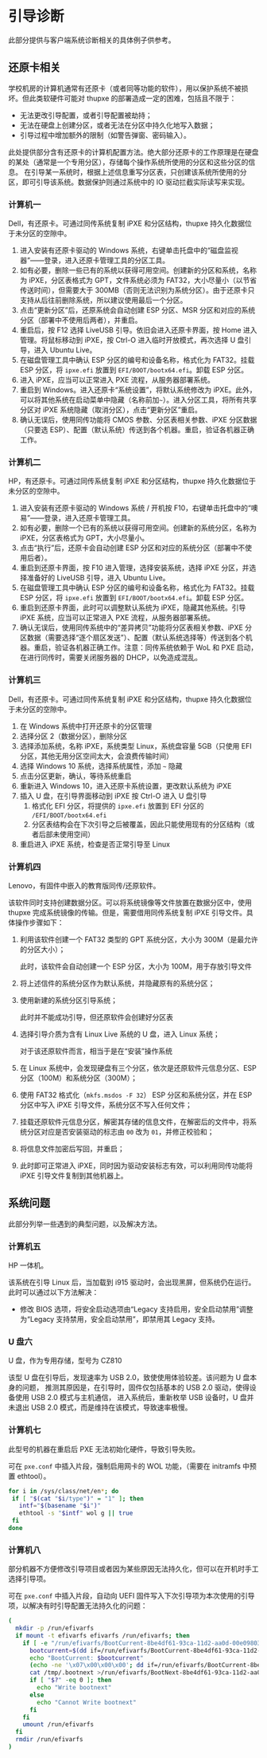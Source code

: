 # 引导诊断

此部分提供与客户端系统诊断相关的具体例子供参考。

## 还原卡相关

学校机房的计算机通常有还原卡（或者同等功能的软件），用以保护系统不被损坏。但此类软硬件可能对 thupxe 的部署造成一定的困难，包括且不限于：

* 无法更改引导配置，或者引导配置被劫持；
* 无法在硬盘上创建分区，或者无法在分区中持久化地写入数据；
* 引导过程中增加额外的限制（如警告弹窗、密码输入）。

此处提供部分含有还原卡的计算机配置方法。绝大部分还原卡的工作原理是在硬盘的某处（通常是一个专用分区），存储每个操作系统所使用的分区和这些分区的信息。
在引导某一系统时，根据上述信息重写分区表，只创建该系统所使用的分区，即可引导该系统。数据保护则通过系统中的 IO 驱动拦截实际读写来实现。

### 计算机一

Dell，有还原卡。可通过同传系统复制 iPXE 和分区结构，thupxe 持久化数据位于未分区的空隙中。

1. 进入安装有还原卡驱动的 Windows 系统，右键单击托盘中的“磁盘监视器”——登录，进入还原卡管理工具的分区工具。
2. 如有必要，删除一些已有的系统以获得可用空间。创建新的分区和系统，名称为 iPXE，分区表格式为 GPT，文件系统必须为 FAT32，大小尽量小（以节省传送时间），但需要大于 300MB（否则无法识别为系统分区）。由于还原卡只支持从后往前删除系统，所以建议使用最后一个分区。
3. 点击“更新分区”后，还原系统会自动创建 ESP 分区、MSR 分区和对应的系统分区（部署中不使用后两者），并重启。
4. 重启后，按 F12 选择 LiveUSB 引导。依旧会进入还原卡界面，按 Home 进入管理。将鼠标移动到 iPXE，按 Ctrl-O 进入临时开放模式，再次选择 U 盘引导，进入 Ubuntu Live。
5. 在磁盘管理工具中确认 ESP 分区的编号和设备名称，格式化为 FAT32。挂载 ESP 分区，将 `ipxe.efi` 放置到 `EFI/BOOT/bootx64.efi`。卸载 ESP 分区。
6. 进入 iPXE，应当可以正常进入 PXE 流程，从服务器部署系统。
7. 重启到 Windows。进入还原卡“系统设置”，将默认系统修改为 iPXE。此外，可以将其他系统在启动菜单中隐藏（名称前加`~`）。进入分区工具，将所有共享分区对 iPXE 系统隐藏（取消分区），点击“更新分区”重启。
8. 确认无误后，使用同传功能将 CMOS 参数、分区表相关参数、iPXE 分区数据（只要选 ESP）、配置（默认系统）传送到各个机器。重启，验证各机器正确工作。

### 计算机二

HP，有还原卡。可通过同传系统复制 iPXE 和分区结构，thupxe 持久化数据位于未分区的空隙中。

1. 进入安装有还原卡驱动的 Windows 系统 / 开机按 F10，右键单击托盘中的“噢易”——登录，进入还原卡管理工具。
2. 如有必要，删除一个已有的系统以获得可用空间。创建新的系统分区，名称为 iPXE，分区表格式为 GPT，大小尽量小。
3. 点击“执行”后，还原卡会自动创建 ESP 分区和对应的系统分区（部署中不使用后者）。
4. 重启到还原卡界面，按 F10 进入管理，选择安装系统，选择 iPXE 分区，并选择准备好的 LiveUSB 引导，进入 Ubuntu Live。
5. 在磁盘管理工具中确认 ESP 分区的编号和设备名称，格式化为 FAT32。挂载 ESP 分区，将 `ipxe.efi` 放置到 `EFI/BOOT/bootx64.efi`。卸载 ESP 分区。
6. 重启到还原卡界面，此时可以调整默认系统为 iPXE，隐藏其他系统。引导 iPXE 系统，应当可以正常进入 PXE 流程，从服务器部署系统。
7. 确认无误后，使用同传系统中的“差异拷贝”功能将分区表相关参数、iPXE 分区数据（需要选择“逐个扇区发送”）、配置（默认系统选择等）传送到各个机器。重启，验证各机器正确工作。注意：同传系统依赖于 WoL 和 PXE 启动，在进行同传时，需要关闭服务器的 DHCP，以免造成混乱。

### 计算机三

Dell，有还原卡。可通过同传系统复制 iPXE 和分区结构，thupxe 持久化数据位于未分区的空隙中。

1. 在 Windows 系统中打开还原卡的分区管理
2. 选择分区 2（数据分区），删除分区
3. 选择添加系统，名称 iPXE，系统类型 Linux，系统盘容量 5GB（只使用 EFI 分区，其他无用分区空间太大，会浪费传输时间）
4. 选择 Windows 10 系统，选择系统属性，添加 `~` 隐藏
5. 点击分区更新，确认，等待系统重启
6. 重新进入 Windows 10，进入还原卡系统设置，更改默认系统为 iPXE
7. 插入 U 盘，在引导界面移动到 iPXE 按 Ctrl-O 进入 U 盘引导
   1. 格式化 EFI 分区，将提供的 `ipxe.efi` 放置到 EFI 分区的 `/EFI/BOOT/bootx64.efi`
   2. 分区表结构会在下次引导之后被覆盖，因此只能使用现有的分区结构（或者后部未使用空间）
8. 重启进入 iPXE 系统，检查是否正常引导至 Linux

### 计算机四

Lenovo，有固件中嵌入的教育版同传/还原软件。

<!-- 其选择启动操作系统的原理是，在硬盘的一个分区中，存储每个操作系统所使用的分区和这些分区的信息。
在引导某一系统时，根据上述信息重写分区表，只创建该系统所使用的分区，即可引导该系统。 -->
该软件同时支持创建数据分区。可以将系统镜像等文件放置在数据分区中，使用 thupxe
完成系统镜像的传输。但是，需要借用同传系统复制 iPXE 引导文件。具体操作步骤如下：

1. 利用该软件创建一个 FAT32 类型的 GPT 系统分区，大小为 300M（是最允许的分区大小）；

    此时，该软件会自动创建一个 ESP 分区，大小为 100M，用于存放引导文件

2. 将上述信件的系统分区作为默认系统，并隐藏原有的系统分区；
3. 使用新建的系统分区引导系统；

    此时并不能成功引导，但还原软件会创建好分区表
4. 选择引导介质为含有 Linux Live 系统的 U 盘，进入 Linux 系统；

    对于该还原软件而言，相当于是在“安装”操作系统

5. 在 Linux 系统中，会发现硬盘有三个分区，依次是还原软件元信息分区、ESP 分区（100M）和系统分区（300M）；
6. 使用 FAT32 格式化（`mkfs.msdos -F 32`） ESP 分区和系统分区，并在 ESP 分区中写入 iPXE 引导文件，系统分区不写入任何文件；
7. 挂载还原软件元信息分区，解密其存储的信息文件，在解密后的文件中，将系统分区对应是否安装驱动的标志由 `00` 改为 `01`，并修正校验和；
8. 将信息文件加密后写回，并重启；
9. 此时即可正常进入 iPXE，同时因为驱动安装标志有效，可以利用同传功能将 iPXE 引导文件复制到其他机器上。

## 系统问题

此部分列举一些遇到的典型问题，以及解决方法。

### 计算机五

HP 一体机。

该系统在引导 Linux 后，当加载到 i915 驱动时，会出现黑屏，但系统仍在运行。此时可以通过以下方法解决：

* 修改 BIOS 选项，将安全启动选项由“Legacy 支持启用，安全启动禁用”调整为“Legacy 支持禁用，安全启动禁用”，即禁用其 Legacy 支持。

### U 盘六

U 盘，作为专用存储，型号为 CZ810

该型 U 盘在引导后，发现速率为 USB 2.0，致使使用体验较差。该问题为 U 盘本身的问题，
推测其原因是，在引导时，固件仅包括基本的 USB 2.0 驱动，使得设备使用 USB 2.0 模式与主机通信，
进入系统后，重新枚举 USB 设备时，U 盘并未退出 USB 2.0 模式，而是维持在该模式，导致速率极慢。

### 计算机七

此型号的机器在重启后 PXE 无法初始化硬件，导致引导失败。

可在 `pxe.conf` 中插入片段，强制启用网卡的 WOL 功能，（需要在 initramfs 中预置 ethtool）。

```bash
for i in /sys/class/net/en*; do
 if [ "$(cat "$i/type")" = "1" ]; then
   intf="$(basename "$i")"
   ethtool -s "$intf" wol g || true
 fi
done
```

### 计算机八

部分机器不方便修改引导项目或者因为某些原因无法持久化，但可以在开机时手工选择引导项。

可在 `pxe.conf` 中插入片段，自动向 UEFI 固件写入下次引导项为本次使用的引导项，以解决有时引导配置无法持久化的问题：

``` bash
(
  mkdir -p /run/efivarfs
  if mount -t efivarfs efivarfs /run/efivarfs; then
    if [ -e "/run/efivarfs/BootCurrent-8be4df61-93ca-11d2-aa0d-00e098032b8c" ]; then
      bootcurrent=$(dd if=/run/efivarfs/BootCurrent-8be4df61-93ca-11d2-aa0d-00e098032b8c bs=1 count=2 skip=4 | xxd -p)
      echo "BootCurrent: $bootcurrent"
      (echo -ne '\x07\x00\x00\x00'; dd if=/run/efivarfs/BootCurrent-8be4df61-93ca-11d2-aa0d-00e098032b8c bs=1 count=2 skip=4) > /tmp/.bootnext
      cat /tmp/.bootnext >/run/efivarfs/BootNext-8be4df61-93ca-11d2-aa0d-00e098032b8c
      if [ "$?" -eq 0 ]; then
        echo "Write bootnext"
      else
        echo "Cannot Write bootnext"
      fi
    fi
    umount /run/efivarfs
  fi
  rmdir /run/efivarfs
)
```
